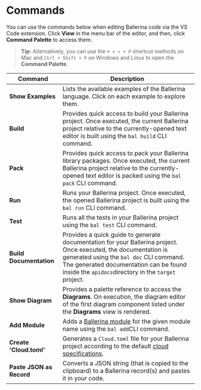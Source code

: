 # Commands

You can use the commands below when editing Ballerina code via the VS Code extension. Click **View** in the menu bar of the editor, and then, click **Command Palette** to access them.

>**Tip:** Alternatively, you can use the `⌘ + ↑ + P` shortcut methods on Mac and `Ctrl + Shift + P` on Windows and Linux to open the **Command Palette**.
   

| Command              	| Description                                                                                                                                                                                                                                               	|
|----------------------	|-----------------------------------------------------------------------------------------------------------------------------------------------------------------------------------------------------------------------------------------------------------	|
| **Show Examples**        	| Lists the available examples of the Ballerina language. Click on each example to explore them.                                                                                                                                 	|
| **Build**                	| Provides quick access to build your Ballerina project. Once executed, the current Ballerina project relative to the currently-opened text editor is built using the  `bal build` CLI command.                                                          	|
| **Pack**                 	| Provides quick access to pack your Ballerina library packages. Once executed, the current Ballerina project relative to the currently-opened text editor is packed using the  `bal pack` CLI command.                                                      	|
| **Run**                  	| Runs your Ballerina project. Once executed, the opened Ballerina project is built using the `bal run` CLI command.                                                                                                                                     	|
| **Test**                 	| Runs all the tests in your Ballerina project using the  `bal test` CLI command.                                                                                                                                                                        	|
| **Build Documentation**  	| Provides a quick guide to generate documentation for your Ballerina project. Once executed, the documentation is generated using the  `bal doc` CLI command. The generated documentation can be found inside the `apidocs`directory in the `target` project. 	|
| **Show Diagram**         	| Provides a palette reference to access the **Diagrams**. On execution, the diagram editor of the first diagram component listed under the  **Diagrams** view is rendered.                                                                                    	|
| **Add Module**           	| Adds a [Ballerina module](/learn/organize-ballerina-code/#non-default-modules) for the given module name using the `bal add`CLI command.                                                                                           	|
| **Create 'Cloud.toml'**  	| Generates a `Cloud.toml` file for your Ballerina project according to the default [cloud specifications](https://github.com/ballerina-platform/ballerina-spec/blob/master/c2c/code-to-cloud-spec.md).                                                  	|
| **Paste JSON as Record** 	| Converts a JSON string (that is copied to the clipboard) to a Ballerina record(s) and pastes it in your code.                                                                                                                                	|
